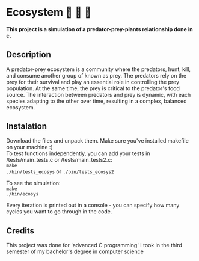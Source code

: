 # Ecosystem :tiger2: :mouse2: :herb:
#### This project is a simulation of a predator-prey-plants relationship done in c.

## Description 
A predator-prey ecosystem is a community where the predators, hunt, kill, and consume another group of known as prey. The predators rely on the prey for their survival and play an essential role in controlling the prey population. At the same time, the prey is critical to the predator's food source. The interaction between predators and prey is dynamic, with each species adapting to the other over time, resulting in a complex, balanced ecosystem.

## Instalation 
Download the files and unpack them.
Make sure you've installed makefile on your machine :)\
To test functions independently, you can add your tests in /tests/main_tests.c or /tests/main_tests2.c:\
`make` \
`./bin/tests_ecosys`
or
`./bin/tests_ecosys2`

To see the simulation:\
`make`\
`./bin/ecosys`

Every iteration is printed out in a console - you can specify how many cycles you want to go through in the code. 

## Credits
This project was done for 'advanced C programming' I took in the third semester of my bachelor's degree in computer science


